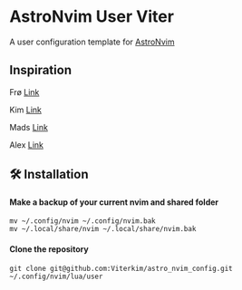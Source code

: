 # AstroNvim User Viter 

A user configuration template for [AstroNvim](https://github.com/AstroNvim/AstroNvim)

## Inspiration
Frø [Link](https://github.com/FrederikBRoth/AstroVim-Config)


Kim [Link](https://github.com/IIamaseconds/astro_config)


Mads [Link](https://github.com/washer/astronvim_config)


Alex [Link](https://github.com/alparty/astro_nvim_cfg)


## 🛠️ Installation

#### Make a backup of your current nvim and shared folder

```shell
mv ~/.config/nvim ~/.config/nvim.bak
mv ~/.local/share/nvim ~/.local/share/nvim.bak
```

#### Clone the repository

```shell
git clone git@github.com:Viterkim/astro_nvim_config.git ~/.config/nvim/lua/user
```

